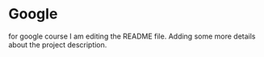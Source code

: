 # Google
for google course
I am editing the README file. Adding some more details about the project description.
